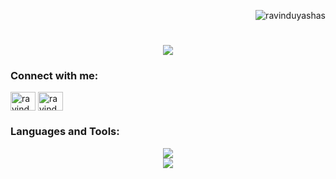 <p align="right"> <img src="https://komarev.com/ghpvc/?username=ravinduyashas&label=Profile%20views&color=0e75b6&style=flat" alt="ravinduyashas" /> </p>

<h1 align="center">
    <img src="https://readme-typing-svg.herokuapp.com/?font=Righteous&size=35&center=true&vCenter=true&width=500&height=70&duration=4000&lines=Hi+There!+👋;+I'm+Ravindu+Yashas!;" />
</h1>


<h3 align="left">Connect with me:</h3>
<p align="left">
<a href="https://fb.com/ravindu yasas" target="blank"><img align="center" src="https://raw.githubusercontent.com/rahuldkjain/github-profile-readme-generator/master/src/images/icons/Social/facebook.svg" alt="ravindu yasas" height="30" width="40" /></a>
<a href="https://instagram.com/ravindu yasas" target="blank"><img align="center" src="https://raw.githubusercontent.com/rahuldkjain/github-profile-readme-generator/master/src/images/icons/Social/instagram.svg" alt="ravindu yasas" height="30" width="40" /></a>
</p>

<h3 align="left">Languages and Tools:</h3>
<div align="center">
    <img src="https://skillicons.dev/icons?i=vscode,visualstudio,eclipse,ai,ps,github,figma,bootstrap" /><br>
    <img src="https://skillicons.dev/icons?i=html,css,js,php,c,cpp,javascript,nodejs,react,mysql,mongodb" />
</div>

